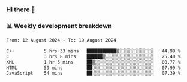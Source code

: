 ### Hi there 👋

### 📊 Weekly development breakdown
<!--START_SECTION:waka-->

```txt
From: 12 August 2024 - To: 19 August 2024

C++           5 hrs 33 mins   ███████████▒░░░░░░░░░░░░░   44.98 %
C             3 hrs 8 mins    ██████▒░░░░░░░░░░░░░░░░░░   25.40 %
XML           1 hr 5 mins     ██▒░░░░░░░░░░░░░░░░░░░░░░   08.77 %
HTML          59 mins         ██░░░░░░░░░░░░░░░░░░░░░░░   07.99 %
JavaScript    54 mins         ██░░░░░░░░░░░░░░░░░░░░░░░   07.39 %
```

<!--END_SECTION:waka-->
